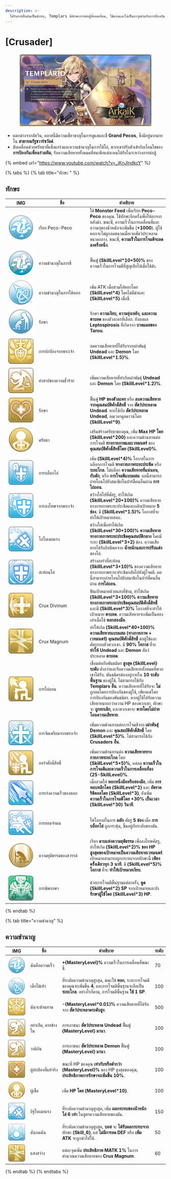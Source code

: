 ```yaml
---
description: >-
  ได้รับการฝึกฝนเป็นนักรบ, Templars มีทักษะการต่อสู้ที่ยอดเยี่ยม, ใช้ดาบและโล่เป็นอาวุธสำหรับการป้องกัน.
---
```


# \[Crusader]

<figure><img src="../../.gitbook/assets/700px-1Templario.png" alt=""><figcaption></figcaption></figure>

* แตกต่างจากอัศวิน, คลาสนี้มีความเชี่ยวชาญในการดูแลและขี่ **Grand Pecos**, ซึ่งมีอยู่มากมายใน **สาธารณรัฐชวาร์ซวัลด์**.
* ขับเคลื่อนด้วยศรัทธาที่แข็งแกร่งและความชำนาญในการใช้โล่, พวกเขาปรับตัวเข้ากับเงื่อนไขของ **การป้องกันเพื่อนร่วมทีม**, รับความเสียหายทั้งหมดที่สมาชิกแต่ละคนได้รับในระหว่างการต่อสู้.

{% embed url="https://www.youtube.com/watch?v=_iKnJlndkcY" %}

{% tabs %}
{% tab title="ทักษะ " %}
## **ทักษะ**

<table><thead><tr><th width="84">IMG</th><th width="147">ชื่อ</th><th>คำอธิบาย</th></tr></thead><tbody><tr><td><img src="../../.gitbook/assets/63a (1).png" alt=""></td><td>เรียก Peco-Peco</td><td>ใช้ <strong>Monster Feed</strong> เพื่อเรียก <strong>Peco-Peco</strong> ของคุณ. ใช้ทักษะอีกครั้งเพื่อให้ลงจากหลังม้า. ขณะขี่, ความเร็วในการเคลื่อนที่และความจุของน้ำหนักจะเพิ่มขึ้น (<strong>+1000</strong>). ผู้ใช้หอกจะไม่ถูกลดขนาดเมื่อเจอสัตว์ประหลาดขนาดกลาง. ขณะขี่, <strong>ความเร็วในการโจมตีจะลดลงครึ่งหนึ่ง</strong>.</td></tr><tr><td><img src="../../.gitbook/assets/64a (1).png" alt=""></td><td>ความชำนาญในการขี่</td><td>ฟื้นฟู <strong>{SkillLevel*10+50}%</strong> ของความเร็วในการโจมตีที่สูญเสียไปเมื่อใช้ม้า.</td></tr><tr><td><img src="../../.gitbook/assets/55a (1).png" alt=""></td><td>ความชำนาญในการใช้หอก</td><td>เพิ่ม ATK เมื่อสวมใส่หอกโดย <strong>{SkillLevel*4}</strong> โดยไม่มีม้าและ <strong>{SkillLevel*5}</strong> เมื่อขี่.</td></tr><tr><td><img src="../../.gitbook/assets/35a (1).png" alt=""></td><td>รักษา</td><td>รักษา <strong>ความเงียบ, ความยุ่งเหยิง, และความตาบอด</strong> ของตัวละครที่เลือก. ยังลบผล <strong>Leptospirosis</strong> ที่เกิดจาก <strong>บาดแผลของ Tarou</strong>.</td></tr><tr><td><img src="../../.gitbook/assets/22a (1).png" alt=""></td><td>การปกป้องจากพระเจ้า</td><td>ลดความเสียหายที่ได้รับจากเผ่าพันธุ์ <strong>Undead</strong> และ <strong>Demon</strong> โดย <strong>{SkillLevel*1.5}%</strong>.</td></tr><tr><td><img src="../../.gitbook/assets/23a (1).png" alt=""></td><td>คำสาปของความชั่วร้าย</td><td>เพิ่มความเสียหายที่ทำกับเผ่าพันธุ์ <strong>Undead</strong> และ <strong>Demon</strong> โดย <strong>{SkillLevel*1.2}%</strong>.</td></tr><tr><td><img src="../../.gitbook/assets/28aa (1).png" alt=""></td><td>รักษา</td><td>ฟื้นฟู <strong>HP ของตัวละคร</strong> หรือ <strong>ลบความเสียหายจากคุณสมบัติศักดิ์สิทธิ์</strong> จาก <strong>สัตว์ประหลาด Undead</strong>. หากใช้กับ <strong>สัตว์ประหลาด Undead</strong>, ลดเวลาคูลดาวน์โดย <strong>{SkillLevel*9}</strong>.</td></tr><tr><td><img src="../../.gitbook/assets/248aa.png" alt=""></td><td>ศรัทธา</td><td>เสริมสร้างศรัทธาของคุณ, เพิ่ม <strong>Max HP โดย {SkillLevel*200}</strong> และความต้านทานต่อการโจมตี <strong>ทางกายภาพและเวทมนตร์</strong> ของ <strong>คุณสมบัติศักดิ์สิทธิ์โดย {SkillLevel}%</strong>.</td></tr><tr><td><img src="../../.gitbook/assets/248a.png" alt=""></td><td>การบล็อกโล่</td><td>เพิ่ม <strong>{SkillLevel*4}%</strong> โอกาสในการบล็อกการโจมตี <strong>ทางกายภาพระยะประชิด</strong> หรือ <strong>ระยะไกล</strong>. ไม่บล็อก <strong>ความเสียหายที่แน่นอน</strong>, <strong>กับดัก</strong>, หรือ <strong>การโจมตีแบบผสม</strong>. ผลนี้สามารถถ่ายโอนไปยังสมาชิกในปาร์ตี้คนอื่นผ่าน <strong>การไถ่ถอน</strong>.</td></tr><tr><td><img src="../../.gitbook/assets/250a.png" alt=""></td><td>การลงโทษจากพระเจ้า</td><td>ขว้างโล่ไปที่ศัตรู, ทำให้เกิด <strong>{SkillLevel*20+100}%</strong> ความเสียหายทางกายภาพระยะประชิดและผลักเป้าหมาย <strong>5 ช่อง</strong>. มี <strong>{SkillLevel*1.5}%</strong> โอกาสที่จะทำให้เป้าหมายสลบ.</td></tr><tr><td><img src="../../.gitbook/assets/251aa.png" alt=""></td><td>โล่โบเมอแรง</td><td>ขว้างโล่เพื่อทำให้เกิด <strong>{SkillLevel*30+100}% ความเสียหายทางกายภาพระยะประชิดคุณสมบัติกลาง</strong> โดยมีระยะ <strong>{SkillLevel*3+2}</strong> ช่อง. ความเสียหายได้รับอิทธิพลจาก <strong>น้ำหนักและการปรับแต่ง</strong> ของโล่.</td></tr><tr><td><img src="../../.gitbook/assets/252a.png" alt=""></td><td>สะท้อนโล่</td><td>สร้างออร่าที่สะท้อน <strong>{SkillLevel*3+10}%</strong> ของความเสียหายทางกายภาพระยะประชิดกลับไปยังผู้โจมตี. ผลนี้สามารถถ่ายโอนไปยังสมาชิกในปาร์ตี้คนอื่นผ่าน <strong>การไถ่ถอน</strong>.</td></tr><tr><td><img src="../../.gitbook/assets/253a.png" alt=""></td><td>Crux Divinum</td><td>ฟันเป้าหมายด้วยแสงที่ข้าม, ทำให้เกิด <strong>{SkillLevel*3+100}% ความเสียหายทางกายภาพระยะประชิดคุณสมบัติศักดิ์สิทธิ์</strong> และมี <strong>{SkillLevel*3}%</strong> โอกาสที่จะทำให้เป้าหมาย <strong>ตาบอด</strong>. ความเสียหายจะเพิ่มเป็นสองเท่าเมื่อใช้ <strong>หอกสองมือ</strong>.</td></tr><tr><td><img src="../../.gitbook/assets/254a.png" alt=""></td><td>Crux Magnum</td><td>ทำให้เกิด <strong>{SkillLevel*40+100}% ความเสียหายแบบผสม (ทางกายภาพ + เวทมนตร์) คุณสมบัติศักดิ์สิทธิ์</strong> ต่อผู้ใช้และศัตรูรอบตัวพวกเขา. มี <strong>90% โอกาส</strong> ที่จะ <strong>ทำให้ Undead</strong> และ <strong>Demon</strong> สัตว์ประหลาด <strong>ตาบอด</strong>.</td></tr><tr><td><img src="../../.gitbook/assets/255a.png" alt=""></td><td>การไถ่ถอน</td><td>เชื่อมต่อกับพันธมิตร <strong>สูงสุด {SkillLevel} ระดับ</strong> ต่ำกว่าและรับความเสียหายทั้งหมดที่พวกเขาได้รับ. พันธมิตรต้องอยู่ภายใน <strong>10 ระดับพื้นฐาน</strong> ของผู้ใช้. ไม่สามารถใช้กับ <strong>Templars อื่น</strong>. ความเสียหายที่ได้รับจะ <strong>ไม่</strong> ถูกลดโดยการป้องกันของผู้ใช้, เพียงแต่โดยการป้องกันของพันธมิตร. หากผู้ใช้ได้รับความเสียหายมากกว่าความ HP ของพวกเขา, ทักษะจะ <strong>ถูกยกเลิก</strong>, และพวกเขาจะ <strong>ตายโดยไม่ถ่ายโอนความเสียหาย</strong>.</td></tr><tr><td><img src="../../.gitbook/assets/256a.png" alt=""></td><td>การจัดเตรียมจากพระเจ้า</td><td>เพิ่มความต้านทานต่อการโจมตีจาก <strong>เผ่าพันธุ์ Demon</strong> และ <strong>คุณสมบัติศักดิ์สิทธิ์</strong> โดย <strong>{SkillLevel*5}%</strong>. ไม่สามารถใช้กับ <strong>Crusaders อื่น</strong>.</td></tr><tr><td><img src="../../.gitbook/assets/257a.png" alt=""></td><td>ออร่าศักดิ์สิทธิ์</td><td>เพิ่มความต้านทานต่อ <strong>ความเสียหายทางกายภาพระยะไกล</strong> โดย <strong>{SkillLevel*5+5}%</strong>, แต่ลด <strong>ความเร็วในการโจมตีและความเร็วในการเคลื่อนที่ลง {25-SkillLevel}%</strong>.</td></tr><tr><td><img src="../../.gitbook/assets/258a.png" alt=""></td><td>การเร่งความเร็วของหอก</td><td>เมื่อสวมใส่ <strong>หอกหนึ่งมือหรือสองมือ</strong>, เพิ่ม <strong>การหลบหลีกโดย {SkillLevel*2}</strong> และ <strong>อัตราคริติคอลโดย {SkillLevel*3}</strong>, ยังเพิ่ม <strong>ความเร็วในการโจมตีโดย +30% เป็นเวลา {SkillLevel*30} วินาที</strong>.</td></tr><tr><td><img src="../../.gitbook/assets/1002a.png" alt=""></td><td>การยอมจำนน</td><td>ให้โอกาสในการ <strong>ผลัก</strong> ศัตรู <strong>5 ช่อง</strong> เมื่อ <strong>การบล็อกโล่</strong> ถูกกระตุ้น, ขึ้นอยู่กับระดับของมัน.</td></tr><tr><td><img src="../../.gitbook/assets/806a.png" alt=""></td><td>ความยุติธรรมของสวรรค์</td><td>เรียก <strong>ดาบแห่งความยุติธรรม</strong> เพื่อลงโทษศัตรู, ทำให้เกิด <strong>{SkillLevel*2}% ของ HP สูงสุดของเป้าหมายเป็นความเสียหายเวทมนตร์</strong>. เป้าหมายสามารถถูกกระทบจากทักษะนี้ <strong>เพียงครั้งเดียวทุก 3 นาที</strong>. มี <strong>{SkillLevel*5}% โอกาส</strong> ที่จะ <strong>ทำให้เป้าหมายเงียบ</strong>.</td></tr><tr><td><img src="../../.gitbook/assets/807a.png" alt=""></td><td>การพิพากษา</td><td>ด้วยการโจมตีพื้นฐานแต่ละครั้ง, <strong>ดูด {SkillLevel*2} SP</strong> จากเป้าหมายและยัง <strong>รักษาผู้ใช้โดย {SkillLevel*3} HP</strong>.</td></tr></tbody></table>
{% endtab %}

{% tab title="ความชำนาญ" %}
## ความชำนาญ

<table><thead><tr><th width="84">IMG</th><th width="124">ชื่อ</th><th width="383">คำอธิบาย</th><th>ระดับ</th></tr></thead><tbody><tr><td><img src="../../.gitbook/assets/63a (1).png" alt=""></td><td>ฉันคือความเร็ว</td><td><strong>+{MasteryLevel}%</strong> ความเร็วในการเคลื่อนที่ขณะขี่.</td><td>70</td></tr><tr><td><img src="../../.gitbook/assets/55a (1).png" alt=""></td><td>เด็กไม้เท้า</td><td>ที่ระดับความชำนาญสูงสุด, ขณะใช้ <strong>หอก</strong>, ระยะการโจมตีของคุณจะเพิ่มขึ้น <strong>4</strong>, และการโจมตีพื้นฐานจะถือเป็น <strong>ระยะไกล</strong>. อย่างไรก็ตาม, การโจมตีพื้นฐาน <strong>ใช้ 1 SP</strong>.</td><td>100</td></tr><tr><td><img src="../../.gitbook/assets/22a (1).png" alt=""></td><td>ฉันจะต้านทาน</td><td><strong>-{MasteryLevel*0.01}%</strong> ความเสียหายที่ได้รับจาก <strong>สัตว์ประหลาดระดับสูง</strong>.</td><td>500</td></tr><tr><td><img src="../../.gitbook/assets/23a (1).png" alt=""></td><td>อย่าเปิด, ตายข้างใน</td><td>การเอาชนะ <strong>สัตว์ประหลาด Undead</strong> ฟื้นฟู <strong>{MasteryLevel} มานา</strong>.</td><td>100</td></tr><tr><td><img src="../../.gitbook/assets/23a (1).png" alt=""></td><td>วาติกัน</td><td>การเอาชนะ <strong>สัตว์ประหลาด Demon</strong> ฟื้นฟู <strong>{MasteryLevel} มานา</strong>.</td><td>100</td></tr><tr><td><img src="../../.gitbook/assets/28aa (1).png" alt=""></td><td>ผู้ปกป้องที่แท้จริง</td><td>ขณะที่ HP ของคุณ <strong>เท่ากับหรือต่ำกว่า</strong> <strong>{MasteryLevel}%</strong> ของ HP สูงสุดของคุณ, <strong>ประสิทธิภาพการรักษาจะเพิ่มขึ้น 10%</strong>.</td><td>100</td></tr><tr><td><img src="../../.gitbook/assets/248aa.png" alt=""></td><td>ผู้เชื่อ</td><td>เพิ่ม <strong>HP โดย {MasteryLevel*10}</strong>.</td><td>100</td></tr><tr><td><img src="../../.gitbook/assets/image (135).png" alt="" data-size="original"></td><td>อิฐโบเมอแรง</td><td>ที่ระดับความชำนาญสูงสุด, เพิ่ม <strong>ผลกระทบของน้ำหนักโล่ 6 เท่า</strong> ในสูตรความเสียหายของมัน.</td><td>150</td></tr><tr><td><img src="../../.gitbook/assets/image (136).png" alt="" data-size="original"></td><td>สังเกตฉัน</td><td>ที่ระดับความชำนาญสูงสุด, <strong>บอส</strong> จะ <strong>ได้รับผลกระทบจาก</strong> ทักษะ <strong>{Skill_6}</strong>, แต่ <strong>ไม่มีการลด DEF</strong> หรือ <strong>เพิ่ม ATK</strong> จะถูกนำไปใช้.</td><td>50</td></tr><tr><td><img src="../../.gitbook/assets/image (137).png" alt="" data-size="original"></td><td>แสงสว่าง</td><td>แต่ละจุดเพิ่ม <strong>ประสิทธิภาพ MATK 1%</strong> ในการคำนวณความเสียหายของ <strong>Crux Magnum</strong>.</td><td>60</td></tr></tbody></table>
{% endtab %}
{% endtabs %}

